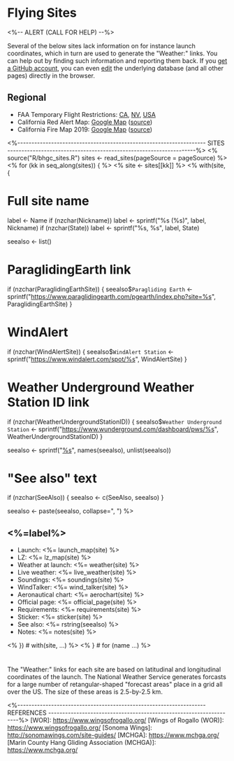 # Flying Sites

<%-- ALERT (CALL FOR HELP) --%>
<div class="alert alert-warning" role="alert">
Several of the below sites lack information on for instance launch
coordinates, which in turn are used to generate the "Weather:" links.
You can help out by finding such information and reporting them back.
If you <a class="alert-link" id="edit"
href="https://github.com/join">get a GitHub account</a>, you can even
<span style="white-space: nowrap;"><a class="alert-link" id="edit"
href="https://github.com/BHGC/website/tree/master/content/sites/sites.dcf">edit</a>
<span class="glyphicon glyphicon-edit"></span></span> 
the underlying database (and all other pages) directly in the browser.
</div>


## Regional

* FAA Temporary Flight Restrictions:
  [CA](https://tfr.faa.gov/tfr_map/states.jsp?select2=CA),
  [NV](https://tfr.faa.gov/tfr_map/states.jsp?select2=NV),
  [USA](https://tfr.faa.gov/tfr_map_ims/html/index.html)
* California Red Alert Map: [Google Map](https://www.google.com/maps/d/viewer?mid=1yFb10tX5BPvSXtBWgOF1eZDVGE8&ll=38.48938213414961%2C-120.44777037662482&z=6) ([source](http://www.fire.ca.gov/communications/communications_firesafety_redflagwarning))
* California Fire Map 2019: [Google Map](https://www.google.com/maps/d/viewer?mid=1jWr_7HBs-dNjhRa1r32I5Grrk4nrd_CM) ([source](https://www.fire.ca.gov/general/firemaps.php))


<%-------------------------------------------------------------------
 SITES
 -------------------------------------------------------------------%>
<%
source("R/bhgc_sites.R")
sites <- read_sites(pageSource = pageSource)
%>
<% for (kk in seq_along(sites)) { %>
<% site <- sites[[kk]] %>
<% with(site, {

  # Full site name
  label <- Name
  if (nzchar(Nickname)) label <- sprintf("%s (%s)", label, Nickname)
  if (nzchar(State)) label <- sprintf("%s, %s", label, State)

  seealso <- list()

  # ParaglidingEarth link
  if (nzchar(ParaglidingEarthSite)) {
    seealso$`Paragliding Earth` <- sprintf("https://www.paraglidingearth.com/pgearth/index.php?site=%s", ParaglidingEarthSite)
  }

  # WindAlert
  if (nzchar(WindAlertSite)) {
    seealso$`WindAlert Station` <- sprintf("https://www.windalert.com/spot/%s", WindAlertSite)
  }

  # Weather Underground Weather Station ID link
  if (nzchar(WeatherUndergroundStationID)) {
    seealso$`Weather Underground Station` <- sprintf("https://www.wunderground.com/dashboard/pws/%s", WeatherUndergroundStationID)
  }

  seealso <- sprintf("[%s](%s)", names(seealso), unlist(seealso))
  
  # "See also" text
  if (nzchar(SeeAlso)) {
    seealso <- c(SeeAlso, seealso)
  }
  
  seealso <- paste(seealso, collapse=", ")
%>	  
## <%=label%>

* Launch: <%= launch_map(site) %>
* LZ: <%= lz_map(site) %>
* Weather at launch: <%= weather(site) %>
* Live weather: <%= live_weather(site) %>
* Soundings: <%= soundings(site) %>
* WindTalker: <%= wind_talker(site) %>
* Aeronautical chart: <%= aerochart(site) %>
* Official page: <%= official_page(site) %>
* Requirements: <%= requirements(site) %>
* Sticker: <%= sticker(site) %>
* See also: <%= rstring(seealso) %>
* Notes: <%= notes(site) %>

<% }) # with(site, ...) %>
<% } # for (name ...) %>


<div class="alert alert-info" role="alert" style="margin-top: 5ex;">
The "Weather:" links for each site are based on latitudinal and
longitudinal coordinates of the launch.
The National Weather Service generates forcasts for a large number of
retangular-shaped "forecast areas" place in a grid all over the US.
The size of these areas is 2.5-by-2.5 km.
</div>


<%-------------------------------------------------------------------
 REFERENCES
 -------------------------------------------------------------------%>
[WOR]: https://www.wingsofrogallo.org/
[Wings of Rogallo (WOR)]: https://www.wingsofrogallo.org/
[Sonoma Wings]: http://sonomawings.com/site-guides/
[MCHGA]: https://www.mchga.org/
[Marin County Hang Gliding Association (MCHGA)]: https://www.mchga.org/
